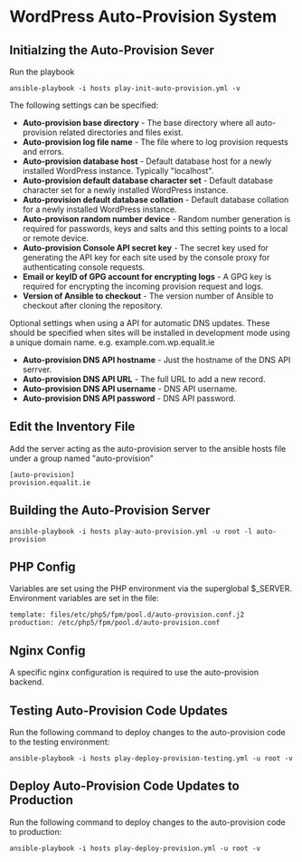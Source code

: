 # WordPress Auto-Provision System

## Initialzing the Auto-Provision Sever

Run the playbook

	ansible-playbook -i hosts play-init-auto-provision.yml -v

The following settings can be specified:

* **Auto-provision base directory** - The base directory where all auto-provision related directories and files exist.
* **Auto-provision log file name** - The file where to log provision requests and errors.
* **Auto-provision database host** - Default database host for a newly installed WordPress instance. Typically "localhost".
* **Auto-provision default database character set** - Default database character set for a newly installed WordPress instance.
* **Auto-provision default database collation** - Default database collation for a newly installed WordPress instance.
* **Auto-provison random number device** - Random number generation is required for passwords, keys and salts and this setting points to a local or remote device.
* **Auto-provision Console API secret key** - The secret key used for generating the API key for each site used by the console proxy for authenticating console requests.
* **Email or keyID of GPG account for encrypting logs** - A GPG key is required for encrypting the incoming provision request and logs.
* **Version of Ansible to checkout** - The version number of Ansible to checkout after cloning the repository.

Optional settings when using a API for automatic DNS updates. These should be specified when sites will be installed in development mode using a unique domain name. e.g. example.com.wp.equalit.ie

* **Auto-provision DNS API hostname** - Just the hostname of the DNS API serrver.
* **Auto-provision DNS API URL** - The full URL to add a new record.
* **Auto-provision DNS API username** - DNS API username.
* **Auto-provision DNS API password** - DNS API password.


## Edit the Inventory File
Add the server acting as the auto-provision server to the ansible hosts file under a group named "auto-provision"

	[auto-provision]
	provision.equalit.ie

## Building the Auto-Provision Server

	ansible-playbook -i hosts play-auto-provision.yml -u root -l auto-provision

## PHP Config
Variables are set using the PHP environment via the superglobal $_SERVER. Environment variables are set in the file:

	template: files/etc/php5/fpm/pool.d/auto-provision.conf.j2
	production: /etc/php5/fpm/pool.d/auto-provision.conf


## Nginx Config
A specific nginx configuration is required to use the auto-provision backend.

## Testing Auto-Provision Code Updates
Run the following command to deploy changes to the auto-provision code to the testing environment:

	ansible-playbook -i hosts play-deploy-provision-testing.yml -u root -v


## Deploy Auto-Provision Code Updates to Production
Run the following command to deploy changes to the auto-provision code to production:

	ansible-playbook -i hosts play-deploy-provision.yml -u root -v



